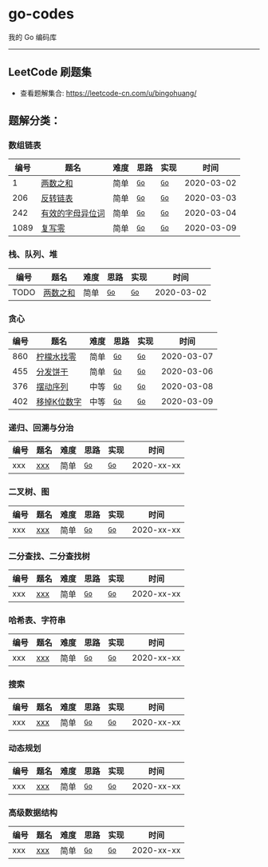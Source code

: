 # go-codes
我的 Go 编码库

---
## LeetCode 刷题集

- 查看题解集合: https://leetcode-cn.com/u/bingohuang/

## 题解分类：

### 数组链表

|编号|题名|难度|思路|实现|时间|
| ------ | ------ | ------ | ------ | ------ | ------ |
|1|[两数之和](https://leetcode-cn.com/problems/two-sum/solution/)|简单|[`Go`](https://leetcode-cn.com/problems/two-sum/solution/go-liang-chong-shi-xian-by-bingohuang/)|[`Go`](https://github.com/bingohuang/go-codes/blob/master/leetcode/editor/cn/p1_d1_TwoSum_test.go)|2020-03-02|
|206|[反转链表](https://leetcode-cn.com/problems/reverse-linked-list/)|简单|[`Go`](https://leetcode-cn.com/problems/reverse-linked-list/solution/go-by-bingohuang-2/)|[`Go`](https://github.com/bingohuang/go-codes/blob/master/leetcode/editor/cn/p206_d1_ReverseLinkedList_test.go)|2020-03-03|
|242|[有效的字母异位词](https://leetcode-cn.com/problems/valid-anagram/)|简单|[`Go`](https://leetcode-cn.com/problems/valid-anagram/solution/go-liang-chong-shi-xian-by-bingohuang-2/)|[`Go`](https://github.com/bingohuang/go-codes/blob/master/leetcode/editor/cn/p242_d1_ValidAnagram_test.go)|2020-03-04|
|1089|[复写零](https://leetcode-cn.com/problems/duplicate-zeros/)|简单|[`Go`](https://leetcode-cn.com/problems/duplicate-zeros/solution/goyu-yan-de-san-chong-shi-xian-by-bingohuang/)|[`Go`](https://github.com/bingohuang/go-codes/blob/master/leetcode/editor/cn/p1089_d1_DuplicateZeros_test.go)|2020-03-09|

### 栈、队列、堆
|编号|题名|难度|思路|实现|时间|
| ------ | ------ | ------ | ------ | ------ | ------ |
|TODO|[两数之和](https://leetcode-cn.com/problems/two-sum/solution/)|简单|[`Go`](https://github.com/bingohuang/go-codes/blob/master/leetcode/editor/cn/p1_d1_TwoSum_answer.md)|[`Go`](https://github.com/bingohuang/go-codes/blob/master/leetcode/editor/cn/p1_d1_TwoSum_test.go)|2020-03-02|

### 贪心
|编号|题名|难度|思路|实现|时间|
| ------ | ------ | ------ | ------ | ------ | ------ |
|860|[柠檬水找零](https://leetcode-cn.com/problems/lemonade-change/)|简单|[`Go`](https://leetcode-cn.com/problems/lemonade-change/solution/go-by-bingohuang/)|[`Go`](https://github.com/bingohuang/go-codes/blob/master/leetcode/editor/cn/p860_d1_LemonadeChange_test.go)|2020-03-07|
|455|[分发饼干](https://leetcode-cn.com/problems/assign-cookies/)|简单|[`Go`](https://leetcode-cn.com/problems/assign-cookies/solution/go-by-bingohuang-3/)|[`Go`](https://github.com/bingohuang/go-codes/blob/master/leetcode/editor/cn/p455_d1_AssignCookies_test.go)|2020-03-06|
|376|[摆动序列](https://leetcode-cn.com/problems/wiggle-subsequence/)|中等|[`Go`](https://leetcode-cn.com/problems/wiggle-subsequence/solution/376-go-by-bingohuang/)|[`Go`](https://github.com/bingohuang/go-codes/blob/master/leetcode/editor/cn/p376_d2_WiggleSubsequence_test.go)|2020-03-08|
|402|[移掉K位数字](https://leetcode-cn.com/problems/remove-k-digits/)|中等|[`Go`](https://leetcode-cn.com/problems/remove-k-digits/solution/402-go-by-bingohuang/)|[`Go`](https://github.com/bingohuang/go-codes/blob/master/leetcode/editor/cn/p402_d2_RemoveKDigits_test.go)|2020-03-09|

### 递归、回溯与分治
|编号|题名|难度|思路|实现|时间|
| ------ | ------ | ------ | ------ | ------ | ------ |
|xxx|[xxx](xxx)|简单|[`Go`](xxx)|[`Go`](xxx)|2020-xx-xx|

### 二叉树、图
|编号|题名|难度|思路|实现|时间|
| ------ | ------ | ------ | ------ | ------ | ------ |
|xxx|[xxx](xxx)|简单|[`Go`](xxx)|[`Go`](xxx)|2020-xx-xx|

### 二分查找、二分查找树
|编号|题名|难度|思路|实现|时间|
| ------ | ------ | ------ | ------ | ------ | ------ |
|xxx|[xxx](xxx)|简单|[`Go`](xxx)|[`Go`](xxx)|2020-xx-xx|

### 哈希表、字符串
|编号|题名|难度|思路|实现|时间|
| ------ | ------ | ------ | ------ | ------ | ------ |
|xxx|[xxx](xxx)|简单|[`Go`](xxx)|[`Go`](xxx)|2020-xx-xx|

### 搜索
|编号|题名|难度|思路|实现|时间|
| ------ | ------ | ------ | ------ | ------ | ------ |
|xxx|[xxx](xxx)|简单|[`Go`](xxx)|[`Go`](xxx)|2020-xx-xx|

### 动态规划
|编号|题名|难度|思路|实现|时间|
| ------ | ------ | ------ | ------ | ------ | ------ |
|xxx|[xxx](xxx)|简单|[`Go`](xxx)|[`Go`](xxx)|2020-xx-xx|

### 高级数据结构
|编号|题名|难度|思路|实现|时间|
| ------ | ------ | ------ | ------ | ------ | ------ |
|xxx|[xxx](xxx)|简单|[`Go`](xxx)|[`Go`](xxx)|2020-xx-xx|

